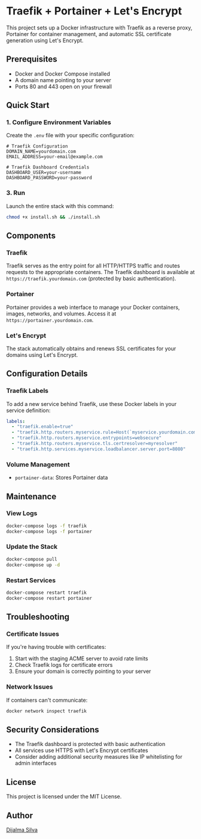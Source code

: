 # Traefik + Portainer + Let's Encrypt

This project sets up a Docker infrastructure with Traefik as a reverse proxy, Portainer for container management, and automatic SSL certificate generation using Let's Encrypt.

## Prerequisites

- Docker and Docker Compose installed
- A domain name pointing to your server
- Ports 80 and 443 open on your firewall

## Quick Start

### 1. Configure Environment Variables

Create the `.env` file with your specific configuration:

```
# Traefik Configuration
DOMAIN_NAME=yourdomain.com
EMAIL_ADDRESS=your-email@example.com

# Traefik Dashboard Credentials
DASHBOARD_USER=your-username
DASHBOARD_PASSWORD=your-password
```

### 3. Run

Launch the entire stack with this command:

```bash
chmod +x install.sh && ./install.sh
```

## Components

### Traefik

Traefik serves as the entry point for all HTTP/HTTPS traffic and routes requests to the appropriate containers. The Traefik dashboard is available at `https://traefik.yourdomain.com` (protected by basic authentication).

### Portainer

Portainer provides a web interface to manage your Docker containers, images, networks, and volumes. Access it at `https://portainer.yourdomain.com`.

### Let's Encrypt

The stack automatically obtains and renews SSL certificates for your domains using Let's Encrypt.

## Configuration Details

### Traefik Labels

To add a new service behind Traefik, use these Docker labels in your service definition:

```yaml
labels:
  - "traefik.enable=true"
  - "traefik.http.routers.myservice.rule=Host(`myservice.yourdomain.com`)"
  - "traefik.http.routers.myservice.entrypoints=websecure"
  - "traefik.http.routers.myservice.tls.certresolver=myresolver"
  - "traefik.http.services.myservice.loadbalancer.server.port=8080"
```

### Volume Management

- `portainer-data`: Stores Portainer data

## Maintenance

### View Logs

```bash
docker-compose logs -f traefik
docker-compose logs -f portainer
```

### Update the Stack

```bash
docker-compose pull
docker-compose up -d
```

### Restart Services

```bash
docker-compose restart traefik
docker-compose restart portainer
```

## Troubleshooting

### Certificate Issues

If you're having trouble with certificates:

1. Start with the staging ACME server to avoid rate limits
2. Check Traefik logs for certificate errors
3. Ensure your domain is correctly pointing to your server

### Network Issues

If containers can't communicate:

```bash
docker network inspect traefik
```

## Security Considerations

- The Traefik dashboard is protected with basic authentication
- All services use HTTPS with Let's Encrypt certificates
- Consider adding additional security measures like IP whitelisting for admin interfaces

## License

This project is licensed under the MIT License.

## Author
[Dijalma Silva](https://github.com/dijalmass)